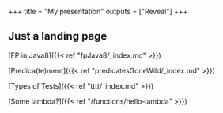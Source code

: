 +++
title = "My presentation"
outputs = ["Reveal"]
+++

## Just a landing page
[FP in Java8]({{< ref "fpJava8/_index.md" >}})

[Predica(te)ment]({{< ref "predicatesGoneWild/_index.md" >}})

[Types of Tests]({{< ref "tttt/_index.md" >}})

[Some lambda?]({{< ref "/functions/hello-lambda" >}})

